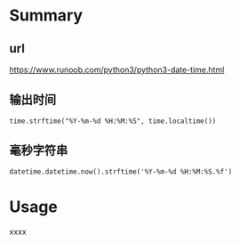 # Summary

##  url 
https://www.runoob.com/python3/python3-date-time.html
## 输出时间

```
time.strftime("%Y-%m-%d %H:%M:%S", time.localtime())
```

## 毫秒字符串

```
datetime.datetime.now().strftime('%Y-%m-%d %H:%M:%S.%f')
```




# Usage

xxxx